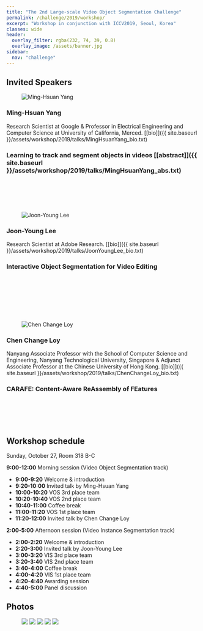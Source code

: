 ```yaml
---
title: "The 2nd Large-scale Video Object Segmentation Challenge"
permalink: /challenge/2019/workshop/
excerpt: "Workshop in conjunction with ICCV2019, Seoul, Korea"
classes: wide
header:
  overlay_filter: rgba(232, 74, 39, 0.8)
  overlay_image: /assets/banner.jpg
sidebar:
  nav: "challenge"
---
```


## Invited Speakers

<figure style="width: 150px" class="align-left">
  <img src="{{ site.baseurl }}/assets/people/MingHsuanYang.jpg" alt="Ming-Hsuan Yang">
</figure>

### Ming-Hsuan Yang
Research Scientist at Google & Professor in Electrical Engineering and Computer Science at University of California, Merced. [[bio]]({{ site.baseurl }}/assets/workshop/2019/talks/MingHsuanYang_bio.txt)

### Learning to track and segment objects in videos [[abstract]]({{ site.baseurl }}/assets/workshop/2019/talks/MingHsuanYang_abs.txt)

<br />
<br />
<br />
<br />

<figure style="width: 150px" class="align-left">
  <img src="{{ site.baseurl }}/assets/people/JoonYoungLee.jpg" alt="Joon-Young Lee">
</figure>

### Joon-Young Lee
Research Scientist at Adobe Research. [[bio]]({{ site.baseurl }}/assets/workshop/2019/talks/JoonYoungLee_bio.txt)

### Interactive Object Segmentation for Video Editing

<br />
<br />
<br />
<br />
<br />
<br />

<figure style="width: 150px" class="align-left">
  <img src="{{ site.baseurl }}/assets/people/ChenChangeLoy.jpg" alt="Chen Change Loy">
</figure>

### Chen Change Loy
Nanyang Associate Professor with the School of Computer Science and Engineering, Nanyang Technological University, Singapore & Adjunct Associate Professor at the Chinese University of Hong Kong. [[bio]]({{ site.baseurl }}/assets/workshop/2019/talks/ChenChangeLoy_bio.txt)

### CARAFE: Content-Aware ReAssembly of FEatures

<br />
<br />
<br />
<br />


## Workshop schedule
Sunday, October 27, Room 318 B-C

**9:00-12:00** Morning session (Video Object Segmentation track)
  * **9:00-9:20** Welcome & introduction
  * **9:20-10:00** Invited talk by Ming-Hsuan Yang
  * **10:00-10:20** VOS 3rd place team
  * **10:20-10:40** VOS 2nd place team
  * **10:40-11:00** Coffee break
  * **11:00-11:20** VOS 1st place team
  * **11:20-12:00** Invited talk by Chen Change Loy

**2:00-5:00** Afternoon session (Video Instance Segmentation track)
  * **2:00-2:20** Welcome & introduction
  * **2:20-3:00** Invited talk by Joon-Young Lee
  * **3:00-3:20** VIS 3rd place team
  * **3:20-3:40** VIS 2nd place team
  * **3:40-4:00** Coffee break
  * **4:00-4:20** VIS 1st place team
  * **4:20-4:40** Awarding session
  * **4:40-5:00** Panel discussion

## Photos

<figure class="half">
    <a href="{{ site.baseurl }}/assets/workshop/2019/photos/p1.jpg"><img src="{{ site.baseurl }}/assets/workshop/2019/photos/p1.jpg"></a>
    <a href="{{ site.baseurl }}/assets/workshop/2019/photos/p2.jpg"><img src="{{ site.baseurl }}/assets/workshop/2019/photos/p2.jpg"></a>
    <a href="{{ site.baseurl }}/assets/workshop/2019/photos/p3.jpg"><img src="{{ site.baseurl }}/assets/workshop/2019/photos/p3.jpg"></a>
    <a href="{{ site.baseurl }}/assets/workshop/2019/photos/p4.jpg"><img src="{{ site.baseurl }}/assets/workshop/2019/photos/p4.jpg"></a>
    <a href="{{ site.baseurl }}/assets/workshop/2019/photos/p5.jpg"><img src="{{ site.baseurl }}/assets/workshop/2019/photos/p5.jpg"></a>
</figure>
